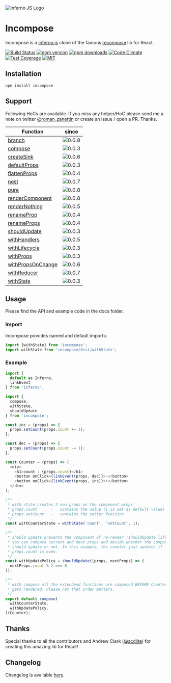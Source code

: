 ![Inferno JS Logo](https://cdn-images-1.medium.com/max/1600/1*NZoKqwcj_x9W1Zh-eWWeCw.png "Inferno JS")

# Incompose
Incompose is a [Inferno.js](https://infernojs.org/) clone of the famous [recompose](https://github.com/acdlite/recompose) lib for React.

[![Build Status](https://semaphoreci.com/api/v1/open-source/incompose/branches/master/shields_badge.svg)](https://semaphoreci.com/open-source/incompose) [![npm version](https://badge.fury.io/js/incompose.svg)](https://badge.fury.io/js/incompose) [![npm downloads](https://img.shields.io/npm/dm/incompose.svg?style=flat-square)](https://www.npmjs.com/package/incompose) [![Code Climate](https://codeclimate.com/github/zanettin/incompose/badges/gpa.svg)](https://codeclimate.com/github/zanettin/incompose) [![Test Coverage](https://codeclimate.com/github/zanettin/incompose/badges/coverage.svg)](https://codeclimate.com/github/zanettin/incompose/coverage) [![MIT](https://img.shields.io/npm/l/express.svg)](LICENSE.md)

## Installation
```
npm install incompose
```

## Support
Following HoCs are available. If you miss any helper/HoC please send me a note on twitter [@roman_zanettin](https://twitter.com/roman_zanettin) or create an issue / open a PR. Thanks.

| Function | since |
| --- | :---: |
|[branch](docs/branch.md)|![0.0.8](https://img.shields.io/badge/version-0.0.8-green.svg)|
|[compose](docs/compose.md)|![0.0.3](https://img.shields.io/badge/version-0.0.3-green.svg)|
|[createSink](docs/createSink.md)|![0.0.6](https://img.shields.io/badge/version-0.0.6-green.svg)|
|[defaultProps](docs/defaultProps.md)|![0.0.3](https://img.shields.io/badge/version-0.0.3-green.svg)|
|[flattenProps](docs/flattenProps.md)|![0.0.4](https://img.shields.io/badge/version-0.0.4-green.svg)|
|[nest](docs/nest.md)|![0.0.7](https://img.shields.io/badge/version-0.0.7-green.svg)|
|[pure](docs/pure.md)|![0.0.8](https://img.shields.io/badge/version-0.0.8-green.svg)|
|[renderComponent](docs/renderComponent.md)|![0.0.8](https://img.shields.io/badge/version-0.0.8-green.svg)|
|[renderNothing](docs/renderNothing.md)|![0.0.5](https://img.shields.io/badge/version-0.0.5-green.svg)|
|[renameProp](docs/renameProp.md)|![0.0.4](https://img.shields.io/badge/version-0.0.4-green.svg)|
|[renameProps](docs/renameProps.md)|![0.0.4](https://img.shields.io/badge/version-0.0.4-green.svg)|
|[shouldUpdate](docs/shouldUpdate.md)|![0.0.3](https://img.shields.io/badge/version-0.0.3-green.svg)|
|[withHandlers](docs/withHandlers.md)|![0.0.5](https://img.shields.io/badge/version-0.0.5-green.svg)|
|[withLifecycle](docs/withLifecycle.md)|![0.0.3](https://img.shields.io/badge/version-0.0.3-green.svg)|
|[withProps](docs/withProps.md)|![0.0.3](https://img.shields.io/badge/version-0.0.3-green.svg)|
|[withPropsOnChange](docs/withPropsOnChange.md)|![0.0.6](https://img.shields.io/badge/version-0.0.6-green.svg)|
|[withReducer](docs/withReducer.md)|![0.0.7](https://img.shields.io/badge/version-0.0.7-green.svg)|
|[withState](docs/withState.md)|![0.0.3](https://img.shields.io/badge/version-0.0.3-green.svg)|


## Usage
Please find the API and example code in the docs folder.

### Import
Incompose provides named and default imports:
```javascript
import {withState} from 'incompose';
import withState from 'incompose/dist/withState';
```

### Example
```javascript
import {
  default as Inferno,
  linkEvent
} from 'inferno';

import {
  compose,
  withState,
  shouldUpdate
} from 'incompose';

const inc = (props) => {
  props.setCount(props.count += 1);
};

const dec = (props) => {
  props.setCount(props.count -= 1);
};

const Counter = (props) => (
  <div>
    <h1>count : {props.count}</h1>
    <button onClick={linkEvent(props, dec)}>-</button>
    <button onClick={linkEvent(props, inc)}>+</button>
  </div>
);

/**
 * with state creates 2 new props on the component props
 * props.count		-	contains the value (1 is set as default value)
 * props.setCount	-	contains the setter function
 */
const withCounterState = withState('count', 'setCount', 1);

/**
 * should update prevents the component of re-render (shouldUpdate lifecycle hook)
 * you can compare current and next props and decide whether the component
 * should update or not. In this example, the counter just updates if
 * props.count is even.
 */
const withUpdatePolicy = shouldUpdate((props, nextProps) => (
  nextProps.count % 2 === 0
));

/**
 * with compose all the extendend functions are composed BEFORE Counter
 * gets rendered. Please not that order matters.
 */
export default compose(
  withCounterState,
  withUpdatePolicy,
)(Counter);
```

## Thanks
Special thanks to all the contributors and Andrew Clark ([@acdlite](https://twitter.com/acdlite)) for creating this amazing lib for React!

## Changelog
Changelog is available [here](CHANGELOG.md).
